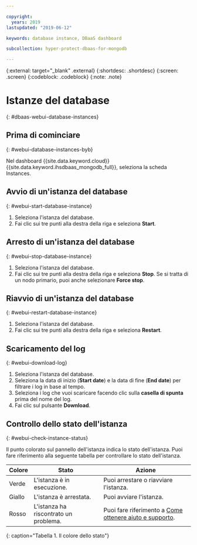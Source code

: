 ```yaml
---

copyright:
  years: 2019
lastupdated: "2019-06-12"

keywords: database instance, DBaaS dashboard

subcollection: hyper-protect-dbaas-for-mongodb

---
```


{:external: target="_blank" .external}
{:shortdesc: .shortdesc}
{:screen: .screen}
{:codeblock: .codeblock}
{:note: .note}


# Istanze del database
{: #dbaas-webui-database-instances}

## Prima di cominciare
{: #webui-database-instances-byb}

Nel dashboard {{site.data.keyword.cloud}} {{site.data.keyword.ihsdbaas_mongodb_full}}, seleziona la scheda Instances.

## Avvio di un'istanza del database
{: #webui-start-database-instance}

1. Seleziona l'istanza del database.
2. Fai clic sui tre punti alla destra della riga e seleziona **Start**.

## Arresto di un'istanza del database
{: #webui-stop-database-instance}

1. Seleziona l'istanza del database.
2. Fai clic sui tre punti alla destra della riga e seleziona **Stop**. Se si tratta di un nodo primario, puoi anche selezionare **Force stop**.

## Riavvio di un'istanza del database
{: #webui-restart-database-instance}

1. Seleziona l'istanza del database.
2. Fai clic sui tre punti alla destra della riga e seleziona **Restart**.

## Scaricamento del log
{: #webui-download-log}

1. Seleziona l'istanza del database.
2. Seleziona la data di inizio (**Start date**) e la data di fine (**End date**) per filtrare i log in base al tempo.
3. Seleziona i log che vuoi scaricare facendo clic sulla **casella di spunta** prima del nome del log.
4. Fai clic sul pulsante **Download**.

## Controllo dello stato dell'istanza
{: #webui-check-instance-status}

Il punto colorato sul pannello dell'istanza indica lo stato dell'istanza. Puoi fare riferimento alla seguente tabella per controllare lo stato dell'istanza.

|Colore|Stato|Azione|
|-----|------|------|
|Verde|L'istanza è in esecuzione.|Puoi arrestare o riavviare l'istanza.|
|Giallo|L'istanza è arrestata.|Puoi avviare l'istanza.|
|Rosso|L'istanza ha riscontrato un problema.|Puoi fare riferimento a [Come ottenere aiuto e supporto](/docs/services/hyper-protect-dbaas-for-mongodb?topic=hyper-protect-dbaas-for-mongodb-getting-help-and-support).|
{: caption="Tabella 1. Il colore dello stato"}
